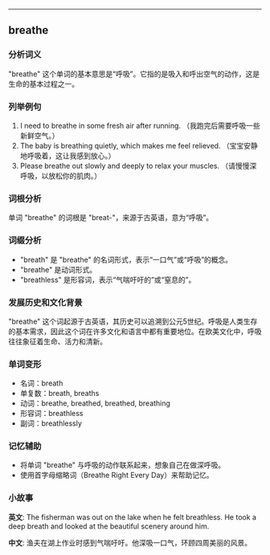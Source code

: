 
---------------
## breathe
### 分析词义
"breathe" 这个单词的基本意思是“呼吸”。它指的是吸入和呼出空气的动作，这是生命的基本过程之一。

### 列举例句
1. I need to breathe in some fresh air after running. （我跑完后需要呼吸一些新鲜空气。）
2. The baby is breathing quietly, which makes me feel relieved. （宝宝安静地呼吸着，这让我感到放心。）
3. Please breathe out slowly and deeply to relax your muscles. （请慢慢深呼吸，以放松你的肌肉。）

### 词根分析
单词 "breathe" 的词根是 "breat-"，来源于古英语，意为“呼吸”。

### 词缀分析
- "breath" 是 "breathe" 的名词形式，表示“一口气”或“呼吸”的概念。
- "breathe" 是动词形式。
- "breathless" 是形容词，表示“气喘吁吁的”或“窒息的”。

### 发展历史和文化背景
"breathe" 这个词起源于古英语，其历史可以追溯到公元5世纪。呼吸是人类生存的基本需求，因此这个词在许多文化和语言中都有重要地位。在欧美文化中，呼吸往往象征着生命、活力和清新。

### 单词变形
- 名词：breath
- 单复数：breath, breaths
- 动词：breathe, breathed, breathed, breathing
- 形容词：breathless
- 副词：breathlessly

### 记忆辅助
- 将单词 "breathe" 与呼吸的动作联系起来，想象自己在做深呼吸。
- 使用首字母缩略词（Breathe Right Every Day）来帮助记忆。

### 小故事
**英文**:
The fisherman was out on the lake when he felt breathless. He took a deep breath and looked at the beautiful scenery around him.

**中文**:
渔夫在湖上作业时感到气喘吁吁。他深吸一口气，环顾四周美丽的风景。

